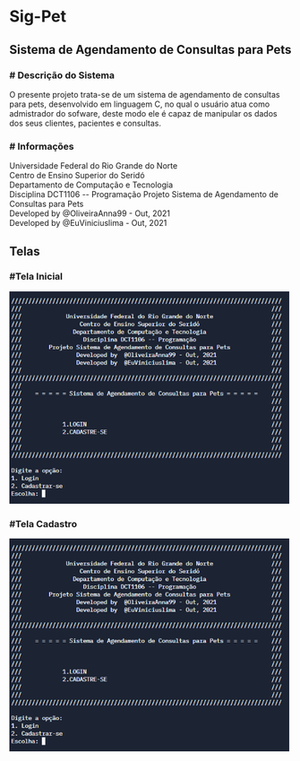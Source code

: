# Sig-Pet

<h2> Sistema de Agendamento de Consultas para Pets </h2>

<b><h3> # Descrição do Sistema</h3></b>
  O presente projeto trata-se de um sistema de agendamento de consultas para pets, desenvolvido em linguagem C, no qual o usuário atua como admistrador do sofware, deste modo ele é capaz de manipular os dados dos seus clientes, pacientes e consultas.
  
<b><h3> # Informações</h3></b>
   Universidade Federal do Rio Grande do Norte                 
   Centro de Ensino Superior do Seridó                    
   Departamento de Computação e Tecnologia                   
   Disciplina DCT1106 -- Programação
   Projeto Sistema de Agendamento de Consultas para Pets        
   Developed by  @OliveiraAnna99 - Out, 2021                
   Developed by  @EuViniciuslima - Out, 2021                



<b><h2> Telas </h2></b>

  <h3> #Tela Inicial </h3>
  <img src="https://github.com/EuViniciuslima/sigpet/blob/main/Tela%20Inicial.PNG" width="500" title="Tela Inicial">
  
  <h3> #Tela Cadastro </h3>
  <img src="https://github.com/EuViniciuslima/sigpet/blob/main/Tela%20Inicial.PNG" width="500" title="Tela Cadastro">
  
